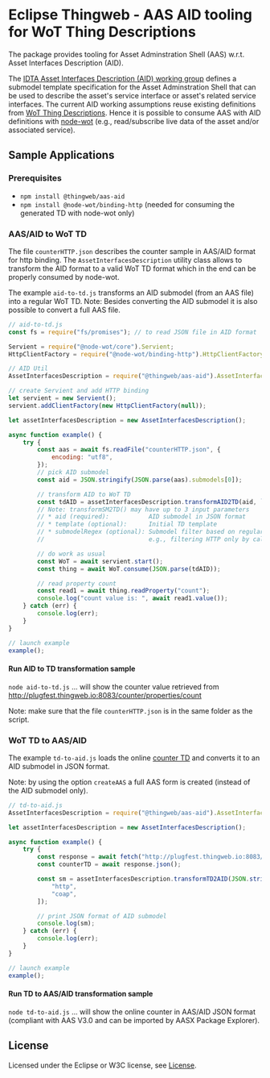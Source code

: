 # Eclipse Thingweb - AAS AID tooling for WoT Thing Descriptions

The package provides tooling for Asset Adminstration Shell (AAS) w.r.t. Asset Interfaces Description (AID).

The [IDTA Asset Interfaces Description (AID) working group](https://github.com/admin-shell-io/submodel-templates/tree/main/development/Asset%20Interface%20Description/1/0) defines a submodel template specification for the Asset Adminstration Shell that can be used to describe the asset's service interface or asset's related service interfaces. The current AID working assumptions reuse existing definitions from [WoT Thing Descriptions](https://www.w3.org/TR/wot-thing-description11/). Hence it is possible to consume AAS with AID definitions with [node-wot](https://github.com/eclipse-thingweb/node-wot) (e.g., read/subscribe live data of the asset and/or associated service).

## Sample Applications

### Prerequisites

-   `npm install @thingweb/aas-aid`
-   `npm install @node-wot/binding-http` (needed for consuming the generated TD with node-wot only)

### AAS/AID to WoT TD

The file `counterHTTP.json` describes the counter sample in AAS/AID format for http binding. The `AssetInterfacesDescription` utility class allows to transform the AID format to a valid WoT TD format which in the end can be properly consumed by node-wot.

The example `aid-to-td.js` transforms an AID submodel (from an AAS file) into a regular WoT TD.
Note: Besides converting the AID submodel it is also possible to convert a full AAS file.

```js
// aid-to-td.js
const fs = require("fs/promises"); // to read JSON file in AID format

Servient = require("@node-wot/core").Servient;
HttpClientFactory = require("@node-wot/binding-http").HttpClientFactory;

// AID Util
AssetInterfacesDescription = require("@thingweb/aas-aid").AssetInterfacesDescription;

// create Servient and add HTTP binding
let servient = new Servient();
servient.addClientFactory(new HttpClientFactory(null));

let assetInterfacesDescription = new AssetInterfacesDescription();

async function example() {
    try {
        const aas = await fs.readFile("counterHTTP.json", {
            encoding: "utf8",
        });
        // pick AID submodel
        const aid = JSON.stringify(JSON.parse(aas).submodels[0]);

        // transform AID to WoT TD
        const tdAID = assetInterfacesDescription.transformAID2TD(aid, `{"title": "counter"}`);
        // Note: transformSM2TD() may have up to 3 input parameters
        // * aid (required):           AID submodel in JSON format
        // * template (optional):      Initial TD template
        // * submodelRegex (optional): Submodel filter based on regular expression
        //                             e.g., filtering HTTP only by calling transformAAS2TD(aas, `{}`, "HTTP")

        // do work as usual
        const WoT = await servient.start();
        const thing = await WoT.consume(JSON.parse(tdAID));

        // read property count
        const read1 = await thing.readProperty("count");
        console.log("count value is: ", await read1.value());
    } catch (err) {
        console.log(err);
    }
}

// launch example
example();
```

#### Run AID to TD transformation sample

`node aid-to-td.js`
... will show the counter value retrieved from http://plugfest.thingweb.io:8083/counter/properties/count

Note: make sure that the file `counterHTTP.json` is in the same folder as the script.

### WoT TD to AAS/AID

The example `td-to-aid.js` loads the online [counter TD](http://plugfest.thingweb.io:8083/counter/) and converts it to an AID submodel in JSON format.

Note: by using the option `createAAS` a full AAS form is created (instead of the AID submodel only).

```js
// td-to-aid.js
AssetInterfacesDescription = require("@thingweb/aas-aid").AssetInterfacesDescription;

let assetInterfacesDescription = new AssetInterfacesDescription();

async function example() {
    try {
        const response = await fetch("http://plugfest.thingweb.io:8083/counter");
        const counterTD = await response.json();

        const sm = assetInterfacesDescription.transformTD2AID(JSON.stringify(counterTD), { createAAS: true }, [
            "http",
            "coap",
        ]);

        // print JSON format of AID submodel
        console.log(sm);
    } catch (err) {
        console.log(err);
    }
}

// launch example
example();
```

#### Run TD to AAS/AID transformation sample

`node td-to-aid.js`
... will show the online counter in AAS/AID JSON format (compliant with AAS V3.0 and can be imported by AASX Package Explorer).

## License

Licensed under the Eclipse or W3C license, see [License](https://github.com/eclipse-thingweb/td-tools/blob/main/LICENSE.md).
